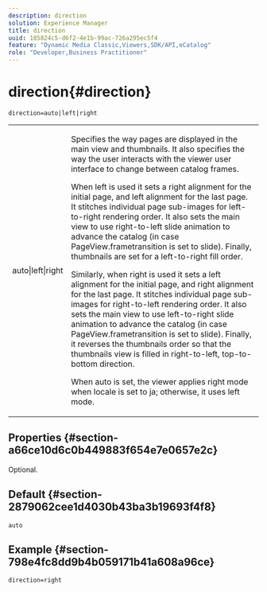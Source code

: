 ```yaml
---
description: direction
solution: Experience Manager
title: direction
uuid: 185824c5-d6f2-4e1b-99ac-726a295ec5f4
feature: "Dynamic Media Classic,Viewers,SDK/API,eCatalog"
role: "Developer,Business Practitioner"
---
```


# direction{#direction}

 `direction=auto|left|right`

<table id="table_1D425B7685D448459CD3FE8D683C813C"> 
 <tbody> 
  <tr> 
   <td colname="col1"> <p> <span class="codeph"> auto|left|right </span> </p> </td> 
   <td colname="col2"> <p>Specifies the way pages are displayed in the main view and thumbnails. It also specifies the way the user interacts with the viewer user interface to change between catalog frames. </p> <p>When <span class="codeph"> left </span> is used it sets a right alignment for the initial page, and left alignment for the last page. It stitches individual page sub-images for left-to-right rendering order. It also sets the main view to use right-to-left slide animation to advance the catalog (in case <span class="codeph"> PageView.frametransition </span> is set to slide). Finally, thumbnails are set for a left-to-right fill order. </p> <p>Similarly, when <span class="codeph"> right </span> is used it sets a left alignment for the initial page, and right alignment for the last page. It stitches individual page sub-images for right-to-left rendering order. It also sets the main view to use left-to-right slide animation to advance the catalog (in case <span class="codeph"> PageView.frametransition </span> is set to slide). Finally, it reverses the thumbnails order so that the thumbnails view is filled in right-to-left, top-to-bottom direction. </p> <p>When <span class="codeph"> auto </span> is set, the viewer applies <span class="codeph"> right </span> mode when locale is set to <span class="codeph"> ja; </span>otherwise, it uses <span class="codeph"> left </span> mode. </p> </td> 
  </tr> 
 </tbody> 
</table>

## Properties {#section-a66ce10d6c0b449883f654e7e0657e2c}

Optional.

## Default {#section-2879062cee1d4030b43ba3b19693f4f8}

`auto`

## Example {#section-798e4fc8dd9b4b059171b41a608a96ce}

`direction=right` 
